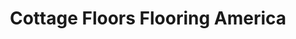 ---
title: "Cottage Floors Flooring America"
url: /gilroy/cottage-floors-flooring-america/
shop: Fußböden
---